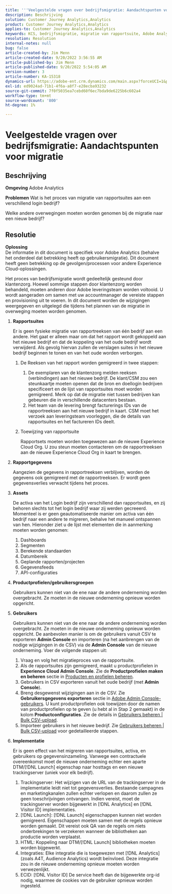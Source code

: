 ```yaml
---
title: '''Veelgestelde vragen over bedrijfsmigratie: Aandachtspunten voor migratie"'
description: Beschrijving
solution: Customer Journey Analytics,Analytics
product: Customer Journey Analytics,Analytics
applies-to: Customer Journey Analytics,Analytics
keywords: KCS, bedrijfsmigratie, migratie van rapportsuite, Adobe Analytics, Admin Console, veelgestelde vragen, nieuw bedrijf, provisioning, CSM, accountmanager
resolution: Resolution
internal-notes: null
bug: false
article-created-by: Jim Menn
article-created-date: 9/20/2022 3:56:55 AM
article-published-by: Jim Menn
article-published-date: 9/20/2022 5:54:05 AM
version-number: 3
article-number: KA-15318
dynamics-url: https://adobe-ent.crm.dynamics.com/main.aspx?forceUCI=1&pagetype=entityrecord&etn=knowledgearticle&id=9a7b9741-9838-ed11-9db1-0022480866ad
exl-id: ed9024ad-71b1-4f6a-a8f7-e28ecba93232
source-git-commit: 7f0f5035ea7cebd60f6ec7bda9de6225b6c602a4
workflow-type: tm+mt
source-wordcount: '800'
ht-degree: 1%

---
```


# Veelgestelde vragen over bedrijfsmigratie: Aandachtspunten voor migratie

## Beschrijving


<b>Omgeving</b>
Adobe Analytics

<b>Problemen</b>
Wat is het proces van migratie van rapportsuites aan een verschillend login bedrijf?

Welke andere overwegingen moeten worden genomen bij de migratie naar een nieuw bedrijf?


## Resolutie


<b>Oplossing</b>
<br>De informatie in dit document is specifiek voor Adobe Analytics (behalve het onderdeel dat betrekking heeft op gebruikersmigratie). Dit document heeft geen betrekking op de gevolgen/processen voor andere Experience Cloud-oplossingen.<br>




Het proces van bedrijfsmigratie wordt gedeeltelijk gesteund door klantenzorg. Hoewel sommige stappen door klantenzorg worden behandeld, moeten anderen door Adobe leveringsteam worden voltooid. U wordt aangeraden om samen met uw accountmanager de vereiste stappen en provisioning uit te voeren. In dit document worden de wijzigingen weergegeven en uitgelegd die tijdens het plannen van de migratie in overweging moeten worden genomen.

1. <b>Rapportsuites</b>

   Er is geen fysieke migratie van rapportreeksen van één bedrijf aan een andere. Het gaat er alleen maar om dat het rapport wordt gekoppeld aan het nieuwe bedrijf en dat de koppeling van het oude bedrijf wordt verwijderd. Als gevolg hiervan zullen de verslagen suites in het nieuwe bedrijf beginnen te tonen en van het oude worden verborgen.

   1. De Reeksen van het rapport worden gemigreerd in twee stappen:
      1. De exemplaren van de klantenzorg melden reeksen (verbindingen) aan het nieuwe bedrijf. De klant/CSM zou een steunkaartje moeten openen dat de bron en doellogin bedrijven specificeert en de lijst van rapportsuites moet worden gemigreerd. Merk op dat de migratie niet tussen bedrijven kan gebeuren die in verschillende datacenters bestaan.
      2. Het team van de levering brengt facturerings IDs van de rapportreeksen aan het nieuwe bedrijf in kaart. CSM moet het verzoek aan leveringsteam voorleggen, die de details van rapportsuites en het factureren IDs deelt.
   2. Toewijzing van rapportsuite

      Rapportsets moeten worden toegewezen aan de nieuwe Experience Cloud Org. U zou steun moeten contacteren om de rapportreeksen aan de nieuwe Experience Cloud Org in kaart te brengen.
2. <b>Rapportgegevens</b>

   Aangezien de gegevens in rapportreeksen verblijven, worden de gegevens ook gemigreerd met de rapportreeksen. Er wordt geen gegevensverlies verwacht tijdens het proces.
3. <b>Assets</b>

   De activa van het Login bedrijf zijn verschillend dan rapportsuites, en zij behoren slechts tot het login bedrijf waar zij werden gecreeerd. Momenteel is er geen geautomatiseerde manier om activa van één bedrijf naar een andere te migreren, behalve het manueel ontspannen van hen. Hieronder ziet u de lijst met elementen die in aanmerking moeten worden genomen:

   1. Dashboards
   2. Segmenten
   3. Berekende standaarden
   4. Datumbereik
   5. Geplande rapporten/projecten
   6. Gegevensfeeds
   7. API-configuraties
4. <b>Productprofielen/gebruikersgroepen</b>

   Gebruikers kunnen niet van de ene naar de andere onderneming worden overgebracht. Ze moeten in de nieuwe onderneming opnieuw worden opgericht.
5. <b>Gebruikers</b>

   Gebruikers kunnen niet van de ene naar de andere onderneming worden overgebracht. Ze moeten in de nieuwe onderneming opnieuw worden opgericht. De aanbevolen manier is om de gebruikers vanuit CSV te exporteren <b>Admin Console</b> en importeren (na het aanbrengen van de nodige wijzigingen in de CSV) via de <b>Admin Console</b> van de nieuwe onderneming. Voer de volgende stappen uit:

   1. Vraag en volg het migratieproces van de rapportsuite.
   2. Als de rapportsuites zijn gemigreerd, maakt u productprofielen in <b>Experience Cloud Admin Console</b>. Zie de <b>Productprofielen maken en beheren</b> sectie in [Producten en profielen beheren](https://helpx.adobe.com/in/enterprise/using/manage-products-and-profiles.html).
   3. Gebruikers in CSV exporteren vanuit het oude bedrijf (met <b>Admin Console</b>).
   4. Breng desgewenst wijzigingen aan in de CSV. Zie <b>Gebruikersgegevens exporteren</b> sectie in [Adobe Admin Console-gebruikers](https://helpx.adobe.com/in/enterprise/using/users.html). U kunt productprofielen ook toewijzen door de namen van productprofielen op te geven (u hebt al in Stap 2 gemaakt) in de kolom <b>Productconfiguraties</b>. Zie de details in [Gebruikers beheren | Bulk CSV-upload](https://helpx.adobe.com/in/enterprise/using/bulk-upload-users.html).
   5. Importeer gebruikers in het nieuwe bedrijf. Zie [Gebruikers beheren | Bulk CSV-upload](https://helpx.adobe.com/in/enterprise/using/bulk-upload-users.html) voor gedetailleerde stappen.
6. <b>Implementatie</b>

   Er is geen effect van het migreren van rapportsuites, activa, en gebruikers op gegevensinzameling. Vanwege een contractuele overeenkomst moet de nieuwe onderneming echter een aparte DTM/[!DNL Launch] eigenschap naar hosttags en een nieuwe trackingserver (uniek voor elk bedrijf).

   1. Trackingserver: Het wijzigen van de URL van de trackingserver in de implementatie leidt niet tot gegevensverlies. Bestaande campagnes en marketingkanalen zullen echter verlopen en daarom zullen ze geen toeschrijvingen ontvangen. Indien vereist, moet de trackingserver worden bijgewerkt in [!DNL Analytics] en [!DNL Visitor ID] implementaties.
   2. [!DNL Launch]: [!DNL Launch] eigenschappen kunnen niet worden gemigreerd. Eigenschappen moeten samen met de regels opnieuw worden gemaakt. Dit vereist ook QA van de regels om niets onderbrekingen te verzekeren wanneer de bibliotheken aan productie worden verplaatst.
   3. HTML: Koppeling naar DTM/[!DNL Launch] bibliotheken moeten worden bijgewerkt.
   4. Integraties: Elke integratie die is toegewezen met [!DNL Analytics] (zoals A4T, Audience Analytics) wordt beïnvloed. Deze integratie zou in de nieuwe onderneming opnieuw moeten worden verwezenlijkt.
   5. ECID: [!DNL Visitor ID] De service heeft dan de bijgewerkte org-id nodig, waarmee de cookies van de gebruiker opnieuw worden ingesteld.
